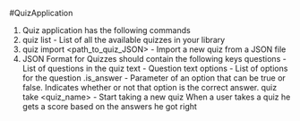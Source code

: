 #QuizApplication
1. Quiz application has the following commands
2. quiz list - List of all the available quizzes in your library
3. quiz import <path_to_quiz_JSON> - Import a new quiz from a JSON file
4. JSON Format for Quizzes should contain the following keys
questions - List of questions in the quiz
text - Question text
options - List of options for the question
.is_answer - Parameter of an option that can be true or false. Indicates whether or not that option is the correct answer.
quiz take <quiz_name> - Start taking a new quiz
When a user takes a quiz he gets a score based on the answers he got right
